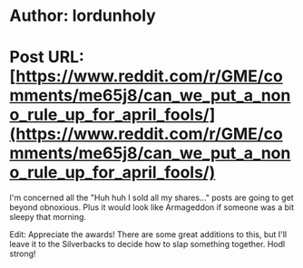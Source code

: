 # Author: lordunholy
# Post URL: [https://www.reddit.com/r/GME/comments/me65j8/can_we_put_a_nono_rule_up_for_april_fools/](https://www.reddit.com/r/GME/comments/me65j8/can_we_put_a_nono_rule_up_for_april_fools/)


I'm concerned all the "Huh huh I sold all my shares..." posts are going to get beyond obnoxious. Plus it would look like Armageddon if someone was a bit sleepy that morning.

Edit: Appreciate the awards! There are some great additions to this, but I'll leave it to the Silverbacks to decide how to slap something together. Hodl strong!